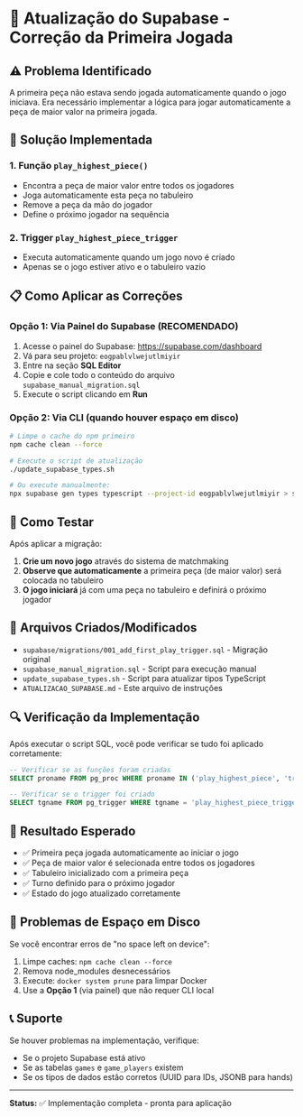 # 🚀 Atualização do Supabase - Correção da Primeira Jogada

## ⚠️ Problema Identificado

A primeira peça não estava sendo jogada automaticamente quando o jogo iniciava. Era necessário implementar a lógica para jogar automaticamente a peça de maior valor na primeira jogada.

## 🔧 Solução Implementada

### 1. Função `play_highest_piece()`
- Encontra a peça de maior valor entre todos os jogadores
- Joga automaticamente esta peça no tabuleiro
- Remove a peça da mão do jogador
- Define o próximo jogador na sequência

### 2. Trigger `play_highest_piece_trigger`
- Executa automaticamente quando um jogo novo é criado
- Apenas se o jogo estiver ativo e o tabuleiro vazio

## 📋 Como Aplicar as Correções

### Opção 1: Via Painel do Supabase (RECOMENDADO)

1. Acesse o painel do Supabase: https://supabase.com/dashboard
2. Vá para seu projeto: `eogpablvlwejutlmiyir`
3. Entre na seção **SQL Editor**
4. Copie e cole todo o conteúdo do arquivo `supabase_manual_migration.sql`
5. Execute o script clicando em **Run**

### Opção 2: Via CLI (quando houver espaço em disco)

```bash
# Limpe o cache do npm primeiro
npm cache clean --force

# Execute o script de atualização
./update_supabase_types.sh

# Ou execute manualmente:
npx supabase gen types typescript --project-id eogpablvlwejutlmiyir > src/integrations/supabase/types.ts
```

## 🧪 Como Testar

Após aplicar a migração:

1. **Crie um novo jogo** através do sistema de matchmaking
2. **Observe que automaticamente** a primeira peça (de maior valor) será colocada no tabuleiro
3. **O jogo iniciará** já com uma peça no tabuleiro e definirá o próximo jogador

## 📁 Arquivos Criados/Modificados

- `supabase/migrations/001_add_first_play_trigger.sql` - Migração original
- `supabase_manual_migration.sql` - Script para execução manual
- `update_supabase_types.sh` - Script para atualizar tipos TypeScript
- `ATUALIZACAO_SUPABASE.md` - Este arquivo de instruções

## 🔍 Verificação da Implementação

Após executar o script SQL, você pode verificar se tudo foi aplicado corretamente:

```sql
-- Verificar se as funções foram criadas
SELECT proname FROM pg_proc WHERE proname IN ('play_highest_piece', 'trigger_play_highest_piece');

-- Verificar se o trigger foi criado
SELECT tgname FROM pg_trigger WHERE tgname = 'play_highest_piece_trigger';
```

## 🎯 Resultado Esperado

- ✅ Primeira peça jogada automaticamente ao iniciar o jogo
- ✅ Peça de maior valor é selecionada entre todos os jogadores
- ✅ Tabuleiro inicializado com a primeira peça
- ✅ Turno definido para o próximo jogador
- ✅ Estado do jogo atualizado corretamente

## 🚨 Problemas de Espaço em Disco

Se você encontrar erros de "no space left on device":

1. Limpe caches: `npm cache clean --force`
2. Remova node_modules desnecessários
3. Execute: `docker system prune` para limpar Docker
4. Use a **Opção 1** (via painel) que não requer CLI local

## 📞 Suporte

Se houver problemas na implementação, verifique:
- Se o projeto Supabase está ativo
- Se as tabelas `games` e `game_players` existem
- Se os tipos de dados estão corretos (UUID para IDs, JSONB para hands)

---

**Status:** ✅ Implementação completa - pronta para aplicação 